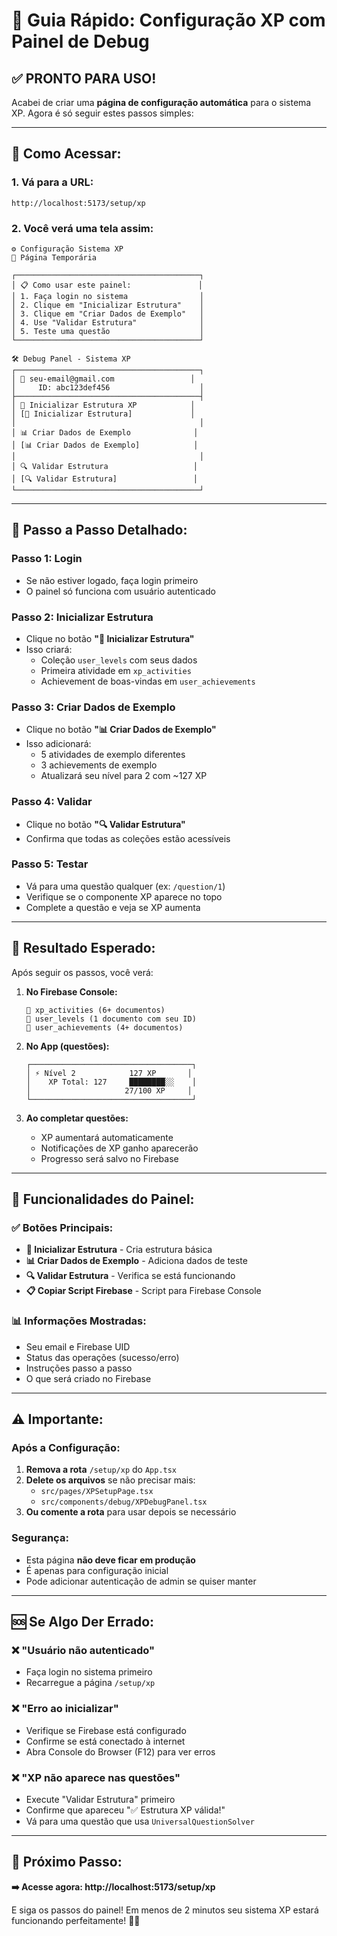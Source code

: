 # 🚀 Guia Rápido: Configuração XP com Painel de Debug

## ✅ **PRONTO PARA USO!**

Acabei de criar uma **página de configuração automática** para o sistema XP. Agora é só seguir estes passos simples:

---

## 📍 **Como Acessar:**

### **1. Vá para a URL:**
```
http://localhost:5173/setup/xp
```

### **2. Você verá uma tela assim:**
```
⚙️ Configuração Sistema XP
🚧 Página Temporária

┌─────────────────────────────────────────┐
│ 📋 Como usar este painel:               │
│ 1. Faça login no sistema                │
│ 2. Clique em "Inicializar Estrutura"    │
│ 3. Clique em "Criar Dados de Exemplo"   │
│ 4. Use "Validar Estrutura"              │
│ 5. Teste uma questão                    │
└─────────────────────────────────────────┘

🛠️ Debug Panel - Sistema XP
┌─────────────────────────────────────────┐
│ 👤 seu-email@gmail.com                 │
│     ID: abc123def456                    │
├─────────────────────────────────────────┤
│ 🚀 Inicializar Estrutura XP            │
│ [🚀 Inicializar Estrutura]             │
│                                         │
│ 📊 Criar Dados de Exemplo              │
│ [📊 Criar Dados de Exemplo]            │
│                                         │
│ 🔍 Validar Estrutura                   │
│ [🔍 Validar Estrutura]                 │
└─────────────────────────────────────────┘
```

---

## 🎯 **Passo a Passo Detalhado:**

### **Passo 1: Login** 
- Se não estiver logado, faça login primeiro
- O painel só funciona com usuário autenticado

### **Passo 2: Inicializar Estrutura**
- Clique no botão **"🚀 Inicializar Estrutura"**
- Isso criará:
  - Coleção `user_levels` com seus dados
  - Primeira atividade em `xp_activities`
  - Achievement de boas-vindas em `user_achievements`

### **Passo 3: Criar Dados de Exemplo**
- Clique no botão **"📊 Criar Dados de Exemplo"**
- Isso adicionará:
  - 5 atividades de exemplo diferentes
  - 3 achievements de exemplo
  - Atualizará seu nível para 2 com ~127 XP

### **Passo 4: Validar**
- Clique no botão **"🔍 Validar Estrutura"**
- Confirma que todas as coleções estão acessíveis

### **Passo 5: Testar**
- Vá para uma questão qualquer (ex: `/question/1`)
- Verifique se o componente XP aparece no topo
- Complete a questão e veja se XP aumenta

---

## 🎉 **Resultado Esperado:**

Após seguir os passos, você verá:

1. **No Firebase Console:**
   ```
   📁 xp_activities (6+ documentos)
   📁 user_levels (1 documento com seu ID)
   📁 user_achievements (4+ documentos)
   ```

2. **No App (questões):**
   ```
   ┌────────────────────────────────────┐
   │ ⚡ Nível 2            127 XP       │
   │    XP Total: 127     ████████░░    │
   │                     27/100 XP     │
   └────────────────────────────────────┘
   ```

3. **Ao completar questões:**
   - XP aumentará automaticamente
   - Notificações de XP ganho aparecerão
   - Progresso será salvo no Firebase

---

## 🔧 **Funcionalidades do Painel:**

### **✅ Botões Principais:**
- **🚀 Inicializar Estrutura** - Cria estrutura básica
- **📊 Criar Dados de Exemplo** - Adiciona dados de teste
- **🔍 Validar Estrutura** - Verifica se está funcionando
- **📋 Copiar Script Firebase** - Script para Firebase Console

### **📊 Informações Mostradas:**
- Seu email e Firebase UID
- Status das operações (sucesso/erro)
- Instruções passo a passo
- O que será criado no Firebase

---

## ⚠️ **Importante:**

### **Após a Configuração:**
1. **Remova a rota** `/setup/xp` do `App.tsx`
2. **Delete os arquivos** se não precisar mais:
   - `src/pages/XPSetupPage.tsx`
   - `src/components/debug/XPDebugPanel.tsx`
3. **Ou comente a rota** para usar depois se necessário

### **Segurança:**
- Esta página **não deve ficar em produção**
- É apenas para configuração inicial
- Pode adicionar autenticação de admin se quiser manter

---

## 🆘 **Se Algo Der Errado:**

### **❌ "Usuário não autenticado"**
- Faça login no sistema primeiro
- Recarregue a página `/setup/xp`

### **❌ "Erro ao inicializar"**
- Verifique se Firebase está configurado
- Confirme se está conectado à internet
- Abra Console do Browser (F12) para ver erros

### **❌ "XP não aparece nas questões"**
- Execute "Validar Estrutura" primeiro
- Confirme que apareceu "✅ Estrutura XP válida!"
- Vá para uma questão que usa `UniversalQuestionSolver`

---

## 🎯 **Próximo Passo:**

**➡️ Acesse agora: http://localhost:5173/setup/xp**

E siga os passos do painel! Em menos de 2 minutos seu sistema XP estará funcionando perfeitamente! 🚀✨